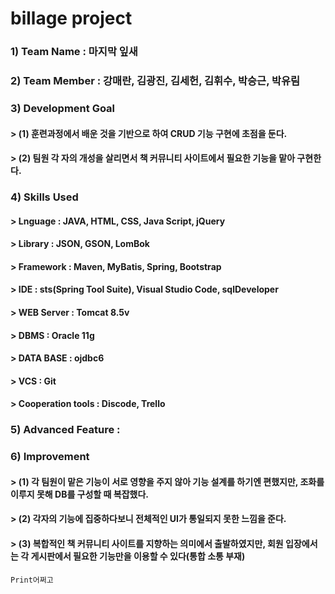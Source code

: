 # billage project


### 1) Team Name : 마지막 잎새


### 2) Team Member : 강매란, 김광진, 김세헌, 김휘수, 박승근, 박유림


### 3) Development Goal
#### > (1) 훈련과정에서 배운 것을 기반으로 하여 CRUD 기능 구현에 초점을 둔다.
#### > (2) 팀원 각 자의 개성을 살리면서 책 커뮤니티 사이트에서 필요한 기능을 맡아 구현한다.


### 4) Skills Used
#### > Lnguage : JAVA, HTML, CSS, Java Script, jQuery
#### > Library : JSON, GSON, LomBok
#### > Framework : Maven, MyBatis, Spring, Bootstrap
#### > IDE : sts(Spring Tool Suite), Visual Studio Code, sqlDeveloper
#### > WEB Server : Tomcat 8.5v
#### > DBMS : Oracle 11g
#### > DATA BASE : ojdbc6
#### > VCS : Git
#### > Cooperation tools : Discode, Trello


### 5) Advanced Feature : 


### 6) Improvement
#### > (1) 각 팀원이 맡은 기능이 서로 영향을 주지 않아 기능 설계를 하기엔 편했지만, 조화를 이루지 못해 DB를 구성할 때 복잡했다.
#### > (2) 각자의 기능에 집중하다보니 전체적인 UI가 통일되지 못한 느낌을 준다. 
#### > (3) 복합적인 책 커뮤니티 사이트를 지향하는 의미에서 출발하였지만, 회원 입장에서는 각 게시판에서 필요한 기능만을 이용할 수 있다(통합 소통 부재)


```
Print어쩌고
```
